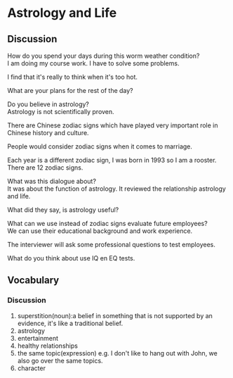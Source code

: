# Astrology and Life
## Discussion
How do you spend your days during this worm weather condition?  
I am doing my course work. I have to solve some problems.   

I find that it's really to think when it's too hot.  

What are your plans for the rest of the day?  

Do you believe in astrology?  
Astrology is not scientifically proven.  

There are Chinese zodiac signs which have played very important role in Chinese history and culture.  

People would consider zodiac signs when it comes to marriage.  

Each year is a different zodiac sign, I was born in 1993 so I am a rooster.  
There are 12 zodiac signs.  

What was this dialogue about?  
It was about the function of astrology. It reviewed the relationship astrology and life.  

What did they say, is astrology useful?  

What can we use instead of zodiac signs evaluate future employees?  
We can use their educational background and work experience.  

The interviewer will ask some professional questions to test employees.  

What do you think about use IQ en EQ tests.  


## Vocabulary
### Discussion
1. superstition(noun):a belief in something that is not supported by an evidence, it's like a traditional belief.  
1. astrology
1. entertainment
1. healthy relationships
1. the same topic(expression) e.g. I don't like to hang out with John, we also go over the same topics.
1. character 
